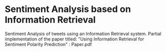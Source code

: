 # Sentiment Analysis based on Information Retrieval
Sentiment Analysis of tweets using an Information Retrieval system.
Partial implementation of the paper titled: "Using Information Retrieval for Sentiment Polarity Prediction" : Paper.pdf

